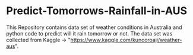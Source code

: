 # Predict-Tomorrows-Rainfall-in-AUS
This Repository contains data set of weather conditions in Australia and python code to predict will it rain tomorrow or not. 
The data set was collected from Kaggle -> "https://www.kaggle.com/kuncoroaji/weather-aus".
